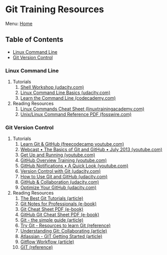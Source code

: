 # Git Training Resources

Menu: [Home](./README.md)

## Table of Contents

- [Linux Command Line](#linux-command-line)
- [Git Version Control](#git-version-control)

### Linux Command Line

1. Tutorials
    1. [Shell Workshop (udacity.com)](https://www.udacity.com/course/shell-workshop--ud206)
    1. [Linux Command Line Basics (udacity.com)](https://www.udacity.com/course/linux-command-line-basics--ud595)
    1. [Learn the Command Line (codecademy.com)](https://www.codecademy.com/learn/learn-the-command-line)
1. Reading Resources
    1. [Linux Commands Cheat Sheet (linuxtrainingacademy.com)](https://www.linuxtrainingacademy.com/linux-commands-cheat-sheet/)
    1. [Unix/Linux Command Reference PDF (fosswire.com)](https://files.fosswire.com/2007/08/fwunixref.pdf)

### Git Version Control

1. Tutorials
    1. [Learn Git & GitHub (freecodecamp youtube.com)](https://www.youtube.com/playlist?list=PLWKjhJtqVAbkFiqHnNaxpOPhh9tSWMXIF)
    1. [Webcast • The Basics of Git and GitHub • July 2013 (youtube.com)](http://youtu.be/U8GBXvdmHT4)
    1. [Get Up and Running (youtube.com)](http://www.youtube.com/playlist?list=PLg7s6cbtAD15G8lNyoaYDuKZSKyJrgwB-)
    1. [GitHub Overview Training (youtube.com)](http://www.youtube.com/playlist?list=PLg7s6cbtAD15Das5LK9mXt_g59DLWxKUe)
    1. [GitHub Notifications • A Quick Look (youtube.com)](http://www.youtube.com/watch?v=w-LgKrosGH0&list=PLg7s6cbtAD17rhrz2BJWAPJMjR71B3IDx)
    1. [Version Control with Git (udacity.com)](https://www.udacity.com/course/version-control-with-git--ud123)
    1. [How to Use Git and GitHub (udacity.com)](https://www.udacity.com/course/how-to-use-git-and-github--ud775)
    1. [GitHub & Collaboration (udacity.com)](https://www.udacity.com/course/github-collaboration--ud456)
    1. [Optimize Your GitHub (udacity.com)](https://www.udacity.com/course/optimize-your-github--ud247)
1. Reading Resources
    1. [The Best Git Tutorials (article)](https://www.freecodecamp.org/news/best-git-tutorial/ "FreeCodeCamp.org Git Tutoral and resouces for best Git Tutorials")
    1. [Git Notes for Professionals (e-book)](./assets/GitNotesForProfessionals.pdf)
    1. [Git Cheat Sheet PDF (e-book)](https://www.git-tower.com/blog/git-cheat-sheet)
    1. [GitHub Git Cheat Sheet PDF (e-book)](https://github.github.com/training-kit/downloads/github-git-cheat-sheet.pdf)
    1. [Git - the simple guide (article)](http://rogerdudler.github.io/git-guide/)
    1. [Try Git - Resources to learn Git (reference)](https://try.github.io)
    1. [Understanding Git: Collaborating (article)](http://www.sbf5.com/~cduan/technical/git/git-4.shtml)
    1. [Atlassian - GIT Getting Started (article)](https://www.atlassian.com/git/tutorials/setting-up-a-repository)
    1. [Gitflow Workflow (article)](https://www.atlassian.com/git/tutorials/comparing-workflows/gitflow-workflow "Gitflow Workflow is a Git workflow design that was first published and made popular by Vincent Driessen at nvie. The Gitflow Workflow defines a strict branching model designed around the project release. This provides a robust framework for managing larger projects.")
    1. [GIT (reference)](http://git-scm.com/docs)